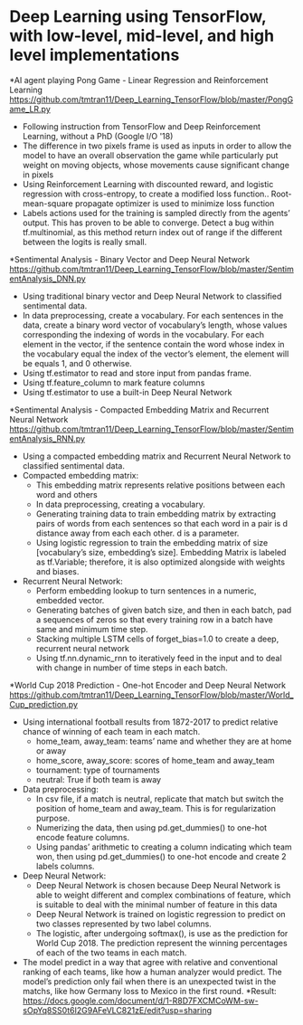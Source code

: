 # Deep Learning using TensorFlow, with low-level, mid-level, and high level implementations

*AI agent playing Pong Game - Linear Regression and Reinforcement Learning
https://github.com/tmtran11/Deep_Learning_TensorFlow/blob/master/PongGame_LR.py
- Following instruction from TensorFlow and Deep Reinforcement Learning, without a PhD (Google I/O '18)
- The difference in two pixels frame is used as inputs in order to allow the model to have an overall observation the game while particularly put weight on moving objects, whose movements cause significant change in pixels
- Using Reinforcement Learning with discounted reward, and logistic regression with cross-entropy, to create a modified loss function.. Root-mean-square propagate optimizer is used to minimize loss function
- Labels actions used for the training is sampled directly from the agents’ output. This has proven to be able to converge.
Detect a bug within tf.multinomial, as this method return index out of range if the different between the logits is really small.

*Sentimental Analysis - Binary Vector and Deep Neural Network
https://github.com/tmtran11/Deep_Learning_TensorFlow/blob/master/SentimentAnalysis_DNN.py
- Using traditional binary vector and Deep Neural Network to classified sentimental data.
- In data preprocessing, create a vocabulary. For each sentences in the data, create a binary word vector of vocabulary’s length, whose values corresponding the indexing of words in the vocabulary. For each element in the vector, if the sentence contain the word whose index in the vocabulary equal the index of the vector’s element, the element will be equals 1, and 0 otherwise.
- Using tf.estimator to read and store input from pandas frame.
- Using tf.feature_column to mark feature columns
- Using tf.estimator to use a built-in Deep Neural Network

*Sentimental Analysis - Compacted Embedding Matrix and Recurrent Neural Network
https://github.com/tmtran11/Deep_Learning_TensorFlow/blob/master/SentimentAnalysis_RNN.py
- Using a compacted embedding matrix and Recurrent Neural Network to classified sentimental data.
- Compacted embedding matrix:
  - This embedding matrix represents relative positions between each word and others
  - In data preprocessing, creating a vocabulary.
  - Generating training data to train embedding matrix by extracting pairs of words from each sentences so that each word in a pair is d  distance away from each each other. d is a parameter.
  - Using logistic regression to train the embedding matrix of size [vocabulary’s size, embedding’s size]. Embedding Matrix is labeled as tf.Variable; therefore, it is also optimized alongside with weights and biases.
- Recurrent Neural Network:
  - Perform embedding lookup to turn sentences in a numeric, embedded vector.
  - Generating batches of given batch size, and then in each batch, pad a sequences of zeros so that every training row in a batch have same and minimum time step.
  - Stacking multiple LSTM cells of forget_bias=1.0 to create a deep, recurrent neural network
  - Using tf.nn.dynamic_rnn to iteratively feed in the input and to deal with change in number of time steps in each batch.

*World Cup 2018 Prediction - One-hot Encoder and Deep Neural Network
https://github.com/tmtran11/Deep_Learning_TensorFlow/blob/master/World_Cup_prediction.py
- Using international football results from 1872-2017 to predict relative chance of winning of each team in each match.
  - home_team, away_team: teams’ name and whether they are at home or away
  - home_score, away_score: scores of home_team and away_team
  - tournament: type of tournaments
  - neutral: True if both team is away
- Data preprocessing:
  - In csv file, if a match is neutral, replicate that match but switch the position of home_team and away_team. This is for regularization purpose.
  - Numerizing the data, then using pd.get_dummies() to one-hot encode feature columns.
  - Using pandas’ arithmetic to creating a column indicating which team won, then using pd.get_dummies() to one-hot encode and create 2 labels columns. 
- Deep Neural Network:
  - Deep Neural Network is chosen because Deep Neural Network is able to weight different and complex combinations of feature, which is suitable to deal with the minimal number of feature in this data
  - Deep Neural Network is trained on logistic regression to predict on two classes represented by two label columns.
  - The logistic, after undergoing softmax(), is use as the prediction for World Cup 2018. The prediction represent the winning percentages of each of the two teams in each match.
- The model predict in a way that agree with relative and conventional ranking of each teams, like how a human analyzer would predict. The model’s prediction only fail when there is an unexpected twist in the matchs, like how Germany loss to Mexico in the first round.
*Result: https://docs.google.com/document/d/1-R8D7FXCMCoWM-sw-sOpYq8SS0t6I2G9AFeVLC821zE/edit?usp=sharing
